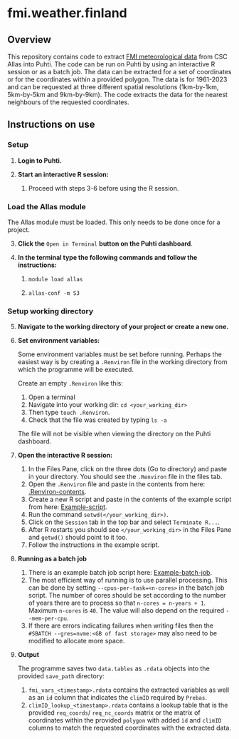 # fmi.weather.finland


## Overview
This repository contains code to extract [FMI meteorological data](https://en.ilmatieteenlaitos.fi/gridded-observations-on-aws-s3) from CSC Allas into Puhti. The code can be run on Puhti by using an interactive R session or as a batch job. The data can be extracted for a set of coordinates or for the coordinates within a provided polygon. The data is for 1961-2023 and can be requested at three different spatial resolutions (1km-by-1km, 5km-by-5km and 9km-by-9km). The code extracts the data for the nearest neighbours of the requested coordinates.

## Instructions on use
### Setup
1. **Login to Puhti.**
2. **Start an interactive R session:**
    
    
    1. Proceed with steps 3-6 before using the R session.

### Load the Allas module
The Allas module must be loaded. This only needs to be done once for a project.

3. **Click the** ```Open in Terminal``` **button on the Puhti dashboard**.
4. **In the terminal type the following commands and follow the instructions:**

    1. ```module load allas ```
    
    2. ```allas-conf -m S3 ```
    
### Setup working directory
5. **Navigate to the working directory of your project or create a new one.**

6. **Set environment variables:**

    Some environment variables must be set before running. Perhaps the easiest way is by creating a     ```.Renviron``` file in the working directory from which the programme will be executed.
    
    Create an empty ```.Renviron``` like this:
    1. Open a terminal
    2. Navigate into your working dir: ```cd <your_working_dir>```
    3. Then type ```touch .Renviron```.
    4. Check that the file was created by typing ```ls -a```
    
    The file will not be visible when viewing the directory on the Puhti dashboard.

7. **Open the interactive R session:**

    1. In the Files Pane, click on the three dots (Go to directory) and paste in your directory. You should see          the ```.Renviron``` file in the files tab.
    2. Open the ```.Renviron``` file and paste in the contents from here:
    [.Renviron-contents](https://github.com/ForModLabUHel/fmi.weather.finland/blob/fmi-from-allas/docs/Renviron_example.txt).
    3. Create a new R script and paste in the contents of the example script from here:
       [Example-script](https://github.com/ForModLabUHel/fmi.weather.finland/blob/fmi-from-allas/scripts/get_fmi_from_allas.R).
    4. Run the command ```setwd(</your_working_dir>)```.
    5. Click on the ```Session``` tab in the top bar and select ```Terminate R...```.
    6. After R restarts you should see ```</your_working_dir>``` in the Files Pane and ```getwd()``` should point to it too.
    7. Follow the instructions in the example script.
    
    
8. **Running as a batch job**

    1. There is an example batch job script here: [Example-batch-job](https://github.com/ForModLabUHel/fmi.weather.finland/blob/fmi-from-allas/docs/batch_job_example.txt).
    2. The most efficient way of running is to use parallel processing. This can be done by setting ```--cpus-per-task=<n-cores>``` in the batch job script. The number of cores should be set according to the number of years there are to process so that ```n-cores = n-years + 1```. Maximum ```n-cores``` is ```40```. The value will also depend on the required ```--mem-per-cpu```.
    3. If there are errors indicating failures when writing files then the ```#SBATCH --gres=nvme:<GB of fast storage>``` may also need to be modified to allocate more space.


9. **Output**
    

    The programme saves two ```data.tables``` as ```.rdata``` objects into the provided                               ```save_path``` directory:
    
    1. ```fmi_vars_<timestamp>.rdata``` contains the extracted variables as well as an ```id``` column that             indicates the ```climID``` required by ```Prebas```. 
    2. ```climID_lookup_<timestamp>.rdata``` contains a lookup table that is the provided ```req_coords```/ ```req_nc_coords``` matrix or the matrix of coordinates within the provided ```polygon``` with added  ```ìd``` and ```climID``` columns to match the requested coordinates with the extracted data.